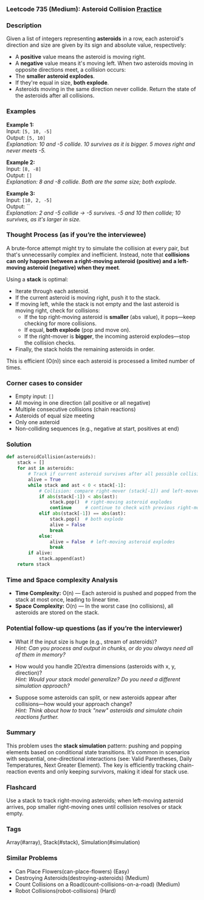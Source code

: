 ### Leetcode 735 (Medium): Asteroid Collision [Practice](https://leetcode.com/problems/asteroid-collision)

### Description  
Given a list of integers representing **asteroids** in a row, each asteroid's direction and size are given by its sign and absolute value, respectively:
- A **positive** value means the asteroid is moving right.
- A **negative** value means it's moving left.
When two asteroids moving in opposite directions meet, a collision occurs:
- The **smaller asteroid explodes**.
- If they're equal in size, **both explode**.
- Asteroids moving in the same direction never collide.
Return the state of the asteroids after all collisions.

### Examples  

**Example 1:**  
Input: `[5, 10, -5]`  
Output: `[5, 10]`  
*Explanation: 10 and -5 collide. 10 survives as it is bigger. 5 moves right and never meets -5.*

**Example 2:**  
Input: `[8, -8]`  
Output: `[]`  
*Explanation: 8 and -8 collide. Both are the same size; both explode.*

**Example 3:**  
Input: `[10, 2, -5]`  
Output: ``  
*Explanation: 2 and -5 collide → -5 survives. -5 and 10 then collide; 10 survives, as it's larger in size.*

### Thought Process (as if you’re the interviewee)  
A brute-force attempt might try to simulate the collision at every pair, but that's unnecessarily complex and inefficient. Instead, note that **collisions can only happen between a right-moving asteroid (positive) and a left-moving asteroid (negative) when they meet**.

Using a **stack** is optimal:
- Iterate through each asteroid.
- If the current asteroid is moving right, push it to the stack.
- If moving left, while the stack is not empty and the last asteroid is moving right, check for collisions:
  - If the top right-moving asteroid is **smaller** (abs value), it pops—keep checking for more collisions.
  - If equal, **both explode** (pop and move on).
  - If the right-mover is **bigger**, the incoming asteroid explodes—stop the collision checks.
- Finally, the stack holds the remaining asteroids in order.

This is efficient (O(n)) since each asteroid is processed a limited number of times.

### Corner cases to consider  
- Empty input: `[]`
- All moving in one direction (all positive or all negative)
- Multiple consecutive collisions (chain reactions)
- Asteroids of equal size meeting
- Only one asteroid
- Non-colliding sequences (e.g., negative at start, positives at end)

### Solution

```python
def asteroidCollision(asteroids):
    stack = []
    for ast in asteroids:
        # Track if current asteroid survives after all possible collisions
        alive = True
        while stack and ast < 0 < stack[-1]:
            # Collision: compare right-mover (stack[-1]) and left-mover (ast)
            if abs(stack[-1]) < abs(ast):
                stack.pop()  # right-moving asteroid explodes
                continue     # continue to check with previous right-mover
            elif abs(stack[-1]) == abs(ast):
                stack.pop()  # both explode
                alive = False
                break
            else:
                alive = False  # left-moving asteroid explodes
                break
        if alive:
            stack.append(ast)
    return stack
```

### Time and Space complexity Analysis  

- **Time Complexity:** O(n) — Each asteroid is pushed and popped from the stack at most once, leading to linear time.
- **Space Complexity:** O(n) — In the worst case (no collisions), all asteroids are stored on the stack.

### Potential follow-up questions (as if you’re the interviewer)  

- What if the input size is huge (e.g., stream of asteroids)?  
  *Hint: Can you process and output in chunks, or do you always need all of them in memory?*

- How would you handle 2D/extra dimensions (asteroids with x, y, direction)?  
  *Hint: Would your stack model generalize? Do you need a different simulation approach?*

- Suppose some asteroids can split, or new asteroids appear after collisions—how would your approach change?  
  *Hint: Think about how to track "new" asteroids and simulate chain reactions further.*

### Summary
This problem uses the **stack simulation** pattern: pushing and popping elements based on conditional state transitions. It’s common in scenarios with sequential, one-directional interactions (see: Valid Parentheses, Daily Temperatures, Next Greater Element). The key is efficiently tracking chain-reaction events and only keeping survivors, making it ideal for stack use.


### Flashcard
Use a stack to track right-moving asteroids; when left-moving asteroid arrives, pop smaller right-moving ones until collision resolves or stack empty.

### Tags
Array(#array), Stack(#stack), Simulation(#simulation)

### Similar Problems
- Can Place Flowers(can-place-flowers) (Easy)
- Destroying Asteroids(destroying-asteroids) (Medium)
- Count Collisions on a Road(count-collisions-on-a-road) (Medium)
- Robot Collisions(robot-collisions) (Hard)